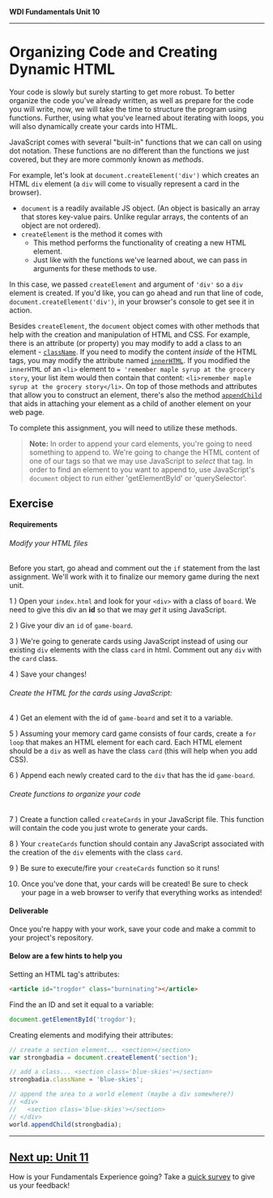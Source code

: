 **WDI Fundamentals Unit 10**

---

# Organizing Code and Creating Dynamic HTML

Your code is slowly but surely starting to get more robust. To better organize the code you've already written, as well as prepare for the code you will write, now, we will take the time to structure the program using functions. Further, using what you've learned about iterating with loops, you will also dynamically create your cards into HTML.

JavaScript comes with several "built-in" functions that we can call on using dot notation. These functions are no different than the functions we just covered, but they are more commonly known as _methods_.

For example, let's look at `document.createElement('div')` which creates an HTML `div` element (a `div` will come to visually represent a card in the browser).

- `document` is a readily available JS object. (An object is basically an array that stores key-value pairs. Unlike regular arrays, the contents of an object are not ordered).  
- `createElement` is the method it comes with
  - This method performs the functionality of creating a new HTML element.
  - Just like with the functions we've learned about, we can pass in arguments for these methods to use.

In this case, we passed `createElement` and argument of `'div'` so a `div` element is created. If you'd like, you can go ahead and run that line of code, `document.createElement('div')`, in your browser's console to get see it in action.

Besides `createElement`, the `document` object comes with other methods that help with the creation and manipulation of HTML and CSS. For example, there is an attribute (or property) you may modify to add a class to an element -  [`className`](https://developer.mozilla.org/en-US/docs/Web/API/Element/className). If you need to modify the content _inside_ of the HTML tags, you may modify the attribute named [`innerHTML`](https://developer.mozilla.org/en-US/docs/Web/API/Element/innerHTML). If you modified the `innerHTML` of an `<li>` element to `= 'remember maple syrup at the grocery story`, your list item would then contain that content: `<li>remember maple syrup at the grocery story</li>`. On top of those methods and attributes that allow you to construct an element, there's also the method [`appendChild`](https://developer.mozilla.org/en-US/docs/Web/API/Node/appendChild) that aids in attaching your element as a child of another element on your web page.

To complete this assignment, you will need to utilize these methods.

>**Note:** In order to append your card elements, you're going to need something to append to. We're going to change the HTML content of one of our tags so that we may use JavaScript to _select_ that tag. In order to find an element to you want to append to, use JavaScript's `document` object to run either 'getElementById' or 'querySelector'.

## Exercise

#### Requirements

###### Modify your HTML files

Before you start, go ahead and comment out the `if` statement from the last assignment. We'll work with it to finalize our memory game during the next unit.

1 ) Open your `index.html` and look for your `<div>` with a class of `board`. We need to give this div an **id** so that we may _get_ it using JavaScript.  

2 ) Give your div an `id` of `game-board`.

3 ) We're going to generate cards using JavaScript instead of using our existing `div` elements with the class `card` in html. Comment out any `div` with the `card` class.

4 ) Save your changes!

###### Create the HTML for the cards using JavaScript:

4 ) Get an element with the id of `game-board` and set it to a variable.

5 ) Assuming your memory card game consists of four cards, create a `for loop` that makes an HTML element for each card. Each HTML element should be a `div` as well as have the class `card` (this will help when you add CSS).

6 ) Append each newly created card to the `div` that has the id `game-board`.

###### Create functions to organize your code

7 ) Create a function called `createCards` in your JavaScript file. This function will contain the code you just wrote to generate your cards.

8 ) Your `createCards` function should contain any JavaScript associated with the creation of the `div` elements with the class `card`.

9 ) Be sure to execute/fire your `createCards` function so it runs!

10) Once you've done that, your cards will be created! Be sure to check your page in a web browser to verify that everything works as intended!

#### Deliverable

Once you're happy with your work, save your code and make a commit to your project's repository.

#### Below are a few hints to help you

Setting an HTML tag's attributes:

```html
<article id="trogdor" class="burninating"></article>
```

Find the an ID and set it equal to a variable:

```js
document.getElementById('trogdor');
```

Creating elements and modifying their attributes:

```js
// create a section element... <section></section>
var strongbadia = document.createElement('section');

// add a class... <section class='blue-skies'></section>
strongbadia.className = 'blue-skies';

// append the area to a world element (maybe a div somewhere?)
// <div>
//   <section class='blue-skies'></section>
// </div>
world.appendChild(strongbadia);
```


---
[Next up: Unit 11](../11_chapter/intro.md)
---
How is your Fundamentals Experience going? Take a [quick survey](../feedback.md) to give us your feedback!
